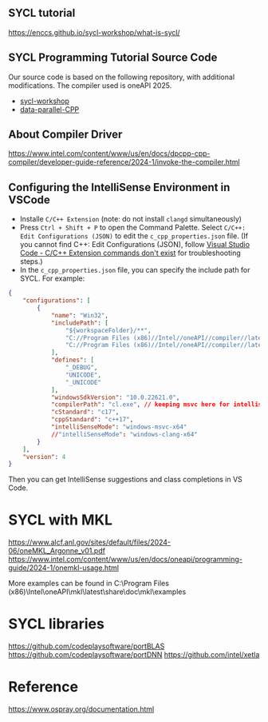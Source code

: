 ## SYCL tutorial
https://enccs.github.io/sycl-workshop/what-is-sycl/

## SYCL Programming Tutorial Source Code
Our source code is based on the following repository, with additional modifications. The compiler used is oneAPI 2025.

- [sycl-workshop](https://github.com/ENCCS/sycl-workshop)
- [data-parallel-CPP](https://github.com/Apress/data-parallel-CPP)

## About Compiler Driver
https://www.intel.com/content/www/us/en/docs/dpcpp-cpp-compiler/developer-guide-reference/2024-1/invoke-the-compiler.html


## Configuring the IntelliSense Environment in VSCode

* Installe `C/C++ Extension` (note: do not install `clangd` simultaneously)
* Press `Ctrl + Shift + P` to open the Command Palette. Select  `C/C++: Edit Configurations (JSON)` to edit the `c_cpp_properties.json` file. (If you cannot find C++: Edit Configurations (JSON), follow [Visual Studio Code - C/C++ Extension commands don't exist](https://stackoverflow.com/questions/72673961/visual-studio-code-c-c-extension-commands-dont-exist) for troubleshooting steps.)
* In the `c_cpp_properties.json` file, you can specify the include path for SYCL. For example:
```json
{
    "configurations": [
        {
            "name": "Win32",
            "includePath": [
                "${workspaceFolder}/**",
                "C://Program Files (x86)//Intel//oneAPI//compiler//latest//include",
                "C://Program Files (x86)//Intel//oneAPI//compiler//latest//include//sycl",
            ],
            "defines": [
                "_DEBUG",
                "UNICODE",
                "_UNICODE"
            ],
            "windowsSdkVersion": "10.0.22621.0",
            "compilerPath": "cl.exe", // keeping msvc here for intellisence configuration
            "cStandard": "c17",
            "cppStandard": "c++17",
            "intelliSenseMode": "windows-msvc-x64"
            //"intelliSenseMode": "windows-clang-x64"
        }
    ],
    "version": 4
}
```
Then you can get IntelliSense suggestions and class completions in VS Code.


# SYCL with MKL
https://www.alcf.anl.gov/sites/default/files/2024-06/oneMKL_Argonne_v01.pdf
https://www.intel.com/content/www/us/en/docs/oneapi/programming-guide/2024-1/onemkl-usage.html

More examples can be found in C:\Program Files (x86)\Intel\oneAPI\mkl\latest\share\doc\mkl\examples


# SYCL libraries
https://github.com/codeplaysoftware/portBLAS
https://github.com/codeplaysoftware/portDNN
https://github.com/intel/xetla

# Reference 
https://www.ospray.org/documentation.html
